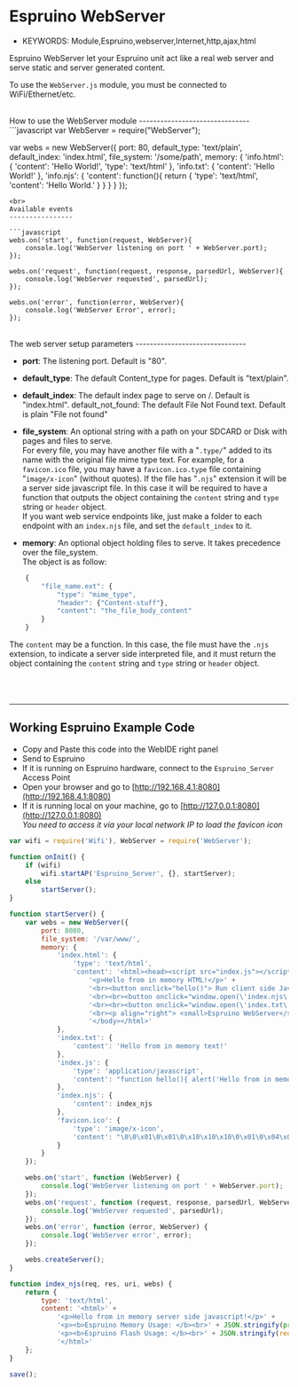 <!-- Copyright (c) 2017 Allan Brazute. See the file LICENSE for copying permission. -->
Espruino WebServer
==================

* KEYWORDS: Module,Espruino,webserver,Internet,http,ajax,html

Espruino WebServer let your Espruino unit act like a real web server and serve static and server generated content.

To use the `WebServer.js` module, you must be connected to WiFi/Ethernet/etc.

<br>
How to use the WebServer module
-------------------------------
```javascript
var WebServer = require("WebServer");

var webs = new WebServer({
	port: 80,
	default_type: 'text/plain',
	default_index: 'index.html',
	file_system: '/some/path',
	memory: {
		'info.html': { 
			'content': '<html>Hello World!</html>',
			'type': 'text/html'
		},
		'info.txt': { 
			'content': 'Hello World!'
		},
		'info.njs': {
			'content': function(){
				return {
					'type': 'text/html',
					'content': '<html>Hello World.</html>'
				}
			}
		}
	}
});
```
<br>
Available events
----------------

```javascript
webs.on('start', function(request, WebServer){
	console.log('WebServer listening on port ' + WebServer.port);
});

webs.on('request', function(request, response, parsedUrl, WebServer){
	console.log('WebServer requested', parsedUrl);
});

webs.on('error', function(error, WebServer){
	console.log('WebServer Error', error);
});
```
<br>
The web server setup parameters
-------------------------------

- **port**: The listening port. Default is "80".

- **default_type**: The default Content_type for pages. Default is "text/plain".

- **default_index**: The default index page to serve on /. Default is "index.html".
default_not_found: The default File Not Found text. Default is plain "File not found"

- **file_system**: An optional string with a path on your SDCARD or Disk with pages and files to serve.<br> 
For every file, you may have another file with a "`.type/`" added to its name with the original file mime type text. For example, for a `favicon.ico` file, you may have a `favicon.ico.type` file containing "`image/x-icon`" (without quotes).
If the file has "`.njs`" extension it will be a server side javascript file. In this case it will be required to have a function that outputs the object containing the `content` string and `type` string or `header` object.<br> 
If you want web service endpoints like, just make a folder to each endpoint with an `index.njs` file, and set the `default_index` to it.

- **memory**: An optional object holding files to serve. It takes precedence over the file_system. <br>
The object is as follow: 
```js
	{
		"file_name.ext": {
			"type": "mime_type",
			"header": {"Content-stuff"},
			"content": "the_file_body_content"
		}
	}
```
The `content` may be a function. In this case, the file must have the `.njs` extension, to indicate a server side interpreted file, and it must return the object containing the `content` string and `type` string or `header` object.
<br>
<br>
<br>
<br>

-----------------------------
Working Espruino Example Code
-----------------------------
- Copy and Paste this code into the WebIDE right panel
- Send to Espruino
- If it is running on Espruino hardware, connect to the `Espruino_Server` Access Point
- Open your browser and go to [http://192.168.4.1:8080](http://192.168.4.1:8080) 
- If it is running local on your machine, go to [http://127.0.0.1:8080](http://127.0.0.1:8080)<br>
*You need to access it via your local network IP to load the favicon icon*

```javascript
var wifi = require('Wifi'), WebServer = require('WebServer');

function onInit() {
	if (wifi)
		wifi.startAP('Espruino_Server', {}, startServer);
	else
		startServer();
}

function startServer() {
	var webs = new WebServer({
		port: 8080,
		file_system: '/var/www/',
		memory: {
			'index.html': { 
				'type': 'text/html',
				'content': '<html><head><script src="index.js"></script></head><body>' +
					'<p>Hello from in memory HTML!</p>' +
					'<br><button onclick="hello()"> Run client side JavaScript</button>' +
					'<br><br><button onclick="window.open(\'index.njs\', \'_top\')"> Run server side JavaScript</button>' +
					'<br><br><button onclick="window.open(\'index.txt\', \'_top\')"> Go to a simple text</button>' +
					'<br><p align="right"> <small>Espruino WebServer</small> </p>' +
					'</body></html>'
			},
			'index.txt': { 
				'content': 'Hello from in memory text!'
			},
			'index.js': {
				'type': 'application/javascript',
				'content': "function hello(){ alert('Hello from in memory client side javascript'); }",
			},
			'index.njs': {
				'content': index_njs
			},
			'favicon.ico': {
				'type': 'image/x-icon',
				'content': "\0\0\x01\0\x01\0\x10\x10\x10\0\x01\0\x04\x00\xf0\0\0\0\x16\0\0\x00\x89PNG\x0d\x0a\x1a\x0a\0\0\0\x0dIHDR\0\0\0\x10\0\0\0\x10\x08\x06\0\0\0\x1f\xf3\xffa\0\0\x00\xb7IDAT8\x8d\xa5S\xc1\x0d\x03!\x0csN\xb7\x91w\xcaP\xde)3\xd1G\x09\x0a\x85\xab\xa8\xea\x0f\x02\x82c\x1b0\x92x\x82\xbb\xb7:\x8f\x08D\x84\xd5\xb5\x1b\x00H\xb6>N\x04uN\x12\x92\x10\x11S\xcd]\x0b\xbf\xa9\xe9\x8a\x00\xa0I\x1a*\x06A\x97\xb7\x90\xd4\x8e$A\x12\xee\xde\xb2vR\x90$\xc8q\xf6\x03\xbc\x15Ldw]\x88zpc\xab*\x8c\x08H\xb2A\x90\x1e\x97\xce\x1bd3\x00\xb8v\x9b\xa7p\xf7\xb6\x10\x9cb\xc9\xe0Wd\x06\x17\x80v\xe2\xfb\x09\x17\x00H\xfa\x8b\xc0\xba\x9c\xe3CU\xf1\xc8@\xd2\x08fW\xf8i3?U\x12\x18z\x16\xf5A\x9ddc_\xee\xbd~e{*z\x01|\xcdnfT\x03\x0an\0\0\0\x00IEND\xaeB`\x82"
			}
		}
	});

	webs.on('start', function (WebServer) {
		console.log('WebServer listening on port ' + WebServer.port);
	});
	webs.on('request', function (request, response, parsedUrl, WebServer) {
		console.log('WebServer requested', parsedUrl);
	});
	webs.on('error', function (error, WebServer) {
		console.log('WebServer error', error);
	});

	webs.createServer();
}

function index_njs(req, res, uri, webs) {
	return {
		type: 'text/html',
		content: '<html>' + 
			'<p>Hello from in memory server side javascript!</p>' +
			'<p><b>Espruino Memory Usage: </b><br>' + JSON.stringify(process.memory()) + '</p>' + 
			'<p><b>Espruino Flash Usage: </b><br>' + JSON.stringify(require('Flash').getFree()) + '</p>' + 
			'</html>'
	};
}

save();
```